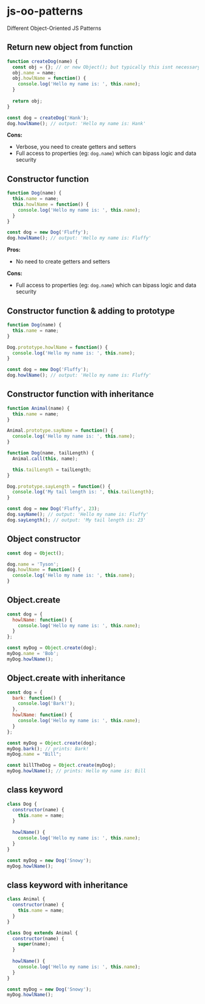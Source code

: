 # js-oo-patterns
Different Object-Oriented JS Patterns

## Return new object from function

```javascript
function createDog(name) {
  const obj = {}; // or new Object(); but typically this isnt necessary
  obj.name = name;
  obj.howlName = function() {
    console.log('Hello my name is: ', this.name);
  }
  
  return obj;
}

const dog = createDog('Hank');
dog.howlName(); // output: 'Hello my name is: Hank'
```

**Cons:**
* Verbose, you need to create getters and setters
* Full access to properties (eg: `dog.name`) which can bipass logic and data security


## Constructor function

```javascript
function Dog(name) {
  this.name = name;
  this.howlName = function() {
    console.log('Hello my name is: ', this.name);
  }
}

const dog = new Dog('Fluffy');
dog.howlName(); // output: 'Hello my name is: Fluffy'
```

**Pros:**
* No need to create getters and setters

**Cons:**
* Full access to properties (eg: `dog.name`) which can bipass logic and data security


## Constructor function & adding to prototype

```javascript
function Dog(name) {
  this.name = name;
}

Dog.prototype.howlName = function() {
  console.log('Hello my name is: ', this.name);
}

const dog = new Dog('Fluffy');
dog.howlName(); // output: 'Hello my name is: Fluffy'
```

## Constructor function with inheritance

```javascript
function Animal(name) {
  this.name = name;
}

Animal.prototype.sayName = function() {
  console.log('Hello my name is: ', this.name);
}

function Dog(name, tailLength) {
  Animal.call(this, name);

  this.tailLength = tailLength;
}

Dog.prototype.sayLength = function() {
  console.log('My tail length is: ', this.tailLength);
}

const dog = new Dog('Fluffy', 23);
dog.sayName(); // output: 'Hello my name is: Fluffy'
dog.sayLength(); // output: 'My tail length is: 23'
```

## Object constructor

```javascript
const dog = Object();

dog.name = 'Tyson';
dog.howlName = function() {
  console.log('Hello my name is: ', this.name);
}
```

## Object.create

```javascript
const dog = {
  howlName: function() {
    console.log('Hello my name is: ', this.name);
  }
};

const myDog = Object.create(dog);
myDog.name = 'Bob';
myDog.howlName();
```

## Object.create with inheritance

```javascript
const dog = {
  bark: function() {
    console.log('Bark!');
  },
  howlName: function() {
    console.log('Hello my name is: ', this.name);
  }
};

const myDog = Object.create(dog);
myDog.bark(); // prints: Bark!
myDog.name = "Bill";

const billTheDog = Object.create(myDog);
myDog.howlName(); // prints: Hello my name is: Bill
```

## class keyword

```javascript
class Dog {
  constructor(name) {
    this.name = name;
  }
  
  howlName() {
    console.log('Hello my name is: ', this.name);
  }
}

const myDog = new Dog('Snowy');
myDog.howlName();
```

## class keyword with inheritance

```javascript
class Animal {
  constructor(name) {
    this.name = name;
  }
}

class Dog extends Animal {
  constructor(name) {
    super(name);
  }
  
  howlName() {
    console.log('Hello my name is: ', this.name);
  }
}

const myDog = new Dog('Snowy');
myDog.howlName();
```
